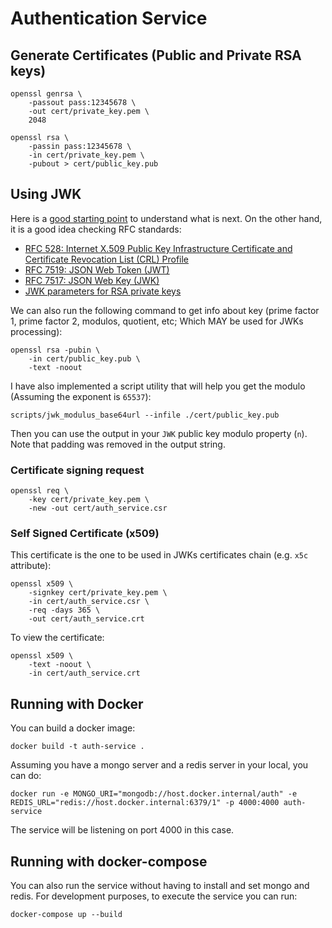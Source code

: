 # Authentication Service


## Generate Certificates (Public and Private RSA keys)

```
openssl genrsa \
    -passout pass:12345678 \
    -out cert/private_key.pem \
    2048
    
openssl rsa \
    -passin pass:12345678 \
    -in cert/private_key.pem \
    -pubout > cert/public_key.pub
```

## Using JWK

Here is a [good starting point](https://www.baeldung.com/openssl-self-signed-cert) to understand what is next. On the other hand, it is a good idea checking RFC standards:

* [RFC 528: Internet X.509 Public Key Infrastructure Certificate and Certificate Revocation List (CRL) Profile](https://datatracker.ietf.org/doc/html/rfc528)
* [RFC 7519: JSON Web Token (JWT)](https://datatracker.ietf.org/doc/html/rfc7519)
* [RFC 7517: JSON Web Key (JWK)](https://datatracker.ietf.org/doc/html/rfc7517)
* [JWK parameters for RSA private keys](https://tools.ietf.org/id/draft-jones-jose-json-private-and-symmetric-key-00.html#rfc.section.3.2)

We can also run the following command to get info about key (prime factor 1, prime factor 2, modulos, quotient, etc; Which MAY be used for JWKs processing):

```
openssl rsa -pubin \
    -in cert/public_key.pub \
    -text -noout 
```

I have also implemented a script utility that will help you get the modulo (Assuming the exponent is `65537`):

```
scripts/jwk_modulus_base64url --infile ./cert/public_key.pub
```

Then you can use the output in your `JWK` public key modulo property (`n`). Note that padding was removed in the output string.

### Certificate signing request

```
openssl req \
    -key cert/private_key.pem \
    -new -out cert/auth_service.csr
```

### Self Signed Certificate (x509)

This certificate is the one to be used in JWKs certificates chain (e.g. `x5c` attribute):

```
openssl x509 \
    -signkey cert/private_key.pem \
    -in cert/auth_service.csr \
    -req -days 365 \
    -out cert/auth_service.crt
```

To view the certificate:

```
openssl x509 \
    -text -noout \
    -in cert/auth_service.crt
```

## Running with Docker

You can build a docker image:

```
docker build -t auth-service .
```

Assuming you have a mongo server and a redis server in your local, you can do:

```
docker run -e MONGO_URI="mongodb://host.docker.internal/auth" -e REDIS_URL="redis://host.docker.internal:6379/1" -p 4000:4000 auth-service
```

The service will be listening on port 4000 in this case.

## Running with docker-compose

You can also run the service without having to install and set mongo and redis. For development purposes, to execute the service you can run:

```
docker-compose up --build
```
